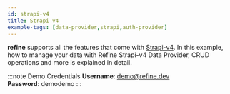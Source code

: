 ```yaml
---
id: strapi-v4
title: Strapi v4
example-tags: [data-provider,strapi,auth-provider]
---
```


**refine** supports all the features that come with [Strapi-v4](https://docs.strapi.io/developer-docs/latest/getting-started/introduction.html). In this example, how to manage your data with Refine Strapi-v4 Data Provider, CRUD operations and more is explained in detail.

:::note Demo Credentials
**Username**: demo@refine.dev  
**Password**: demodemo
:::

<CodeSandboxExample path="data-provider-strapi-v4" />

